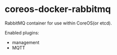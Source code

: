 coreos-docker-rabbitmq
======================

RabbitMQ container for use within CoreOS(or etcd).

Enabled plugins:
  * management
  * MQTT
